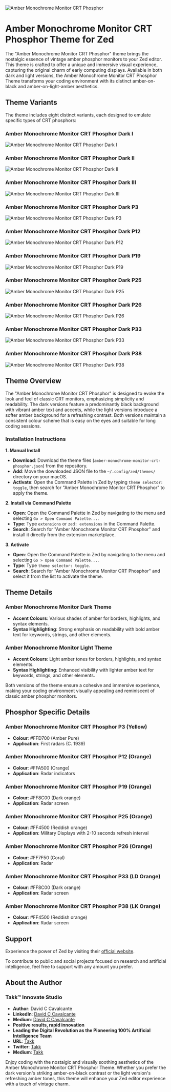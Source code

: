 ![Amber Monochrome Monitor CRT Phosphor](./assets/icon.jpg)

# Amber Monochrome Monitor CRT Phosphor Theme for Zed

The "Amber Monochrome Monitor CRT Phosphor" theme brings the nostalgic essence of vintage amber phosphor monitors to your Zed editor. This theme is crafted to offer a unique and immersive visual experience, capturing the original charm of early computing displays. Available in both dark and light versions, the Amber Monochrome Monitor CRT Phosphor Theme transforms your coding environment with its distinct amber-on-black and amber-on-light-amber aesthetics.

## Theme Variants

The theme includes eight distinct variants, each designed to emulate specific types of CRT phosphors:

### Amber Monochrome Monitor CRT Phosphor Dark I

![Amber Monochrome Monitor CRT Phosphor Dark I](./assets/screenshot-dark-i.png)

### Amber Monochrome Monitor CRT Phosphor Dark II

![Amber Monochrome Monitor CRT Phosphor Dark II](./assets/screenshot-dark-ii.png)

### Amber Monochrome Monitor CRT Phosphor Dark III

![Amber Monochrome Monitor CRT Phosphor Dark III](./assets/screenshot-dark-iii.png)

### Amber Monochrome Monitor CRT Phosphor Dark P3

![Amber Monochrome Monitor CRT Phosphor Dark P3](./assets/screenshot-dark-p3.png)

### Amber Monochrome Monitor CRT Phosphor Dark P12

![Amber Monochrome Monitor CRT Phosphor Dark P12](./assets/screenshot-dark-p12.png)

### Amber Monochrome Monitor CRT Phosphor Dark P19

![Amber Monochrome Monitor CRT Phosphor Dark P19](./assets/screenshot-dark-p19.png)

### Amber Monochrome Monitor CRT Phosphor Dark P25

![Amber Monochrome Monitor CRT Phosphor Dark P25](./assets/screenshot-dark-p25.png)

### Amber Monochrome Monitor CRT Phosphor Dark P26

![Amber Monochrome Monitor CRT Phosphor Dark P26](./assets/screenshot-dark-p26.png)

### Amber Monochrome Monitor CRT Phosphor Dark P33

![Amber Monochrome Monitor CRT Phosphor Dark P33](./assets/screenshot-dark-p33.png)

### Amber Monochrome Monitor CRT Phosphor Dark P38

![Amber Monochrome Monitor CRT Phosphor Dark P38](./assets/screenshot-dark-p38.png)

## Theme Overview

The "Amber Monochrome Monitor CRT Phosphor" is designed to evoke the look and feel of classic CRT monitors, emphasizing simplicity and readability. The dark versions feature a predominantly black background with vibrant amber text and accents, while the light versions introduce a softer amber background for a refreshing contrast. Both versions maintain a consistent colour scheme that is easy on the eyes and suitable for long coding sessions.

### Installation Instructions

**1. Manual Install**

-   **Download**: Download the theme files (`amber-monochrome-monitor-crt-phosphor.json`) from the repository.
-   **Add**: Move the downloaded JSON file to the `~/.config/zed/themes/` directory on your macOS.
-   **Activate**: Open the Command Palette in Zed by typing `theme selector: toggle`, then search for "Amber Monochrome Monitor CRT Phosphor" to apply the theme.

**2. Install via Command Palette**

-   **Open**: Open the Command Palette in Zed by navigating to the menu and selecting `Go > Open Command Palette...`.
-   **Type**: Type `extensions` or `zed: extensions` in the Command Palette.
-   **Search**: Search for "Amber Monochrome Monitor CRT Phosphor" and install it directly from the extension marketplace.

**3. Activate**

-   **Open**: Open the Command Palette in Zed by navigating to the menu and selecting `Go > Open Command Palette...`.
-   **Type**: Type `theme selector: toggle`.
-   **Search**: Search for "Amber Monochrome Monitor CRT Phosphor" and select it from the list to activate the theme.

## Theme Details

### Amber Monochrome Monitor Dark Theme

-   **Accent Colours**: Various shades of amber for borders, highlights, and syntax elements.
-   **Syntax Highlighting**: Strong emphasis on readability with bold amber text for keywords, strings, and other elements.

### Amber Monochrome Monitor Light Theme

-   **Accent Colours**: Light amber tones for borders, highlights, and syntax elements.
-   **Syntax Highlighting**: Enhanced visibility with lighter amber text for keywords, strings, and other elements.

Both versions of the theme ensure a cohesive and immersive experience, making your coding environment visually appealing and reminiscent of classic amber phosphor monitors.

## Phosphor Specific Details

### Amber Monochrome Monitor CRT Phosphor P3 (Yellow)

-   **Colour**: #FFD700 (Amber Pure)
-   **Application**: First radars (C. 1939)

### Amber Monochrome Monitor CRT Phosphor P12 (Orange)

-   **Colour**: #FFA500 (Orange)
-   **Application**: Radar indicators

### Amber Monochrome Monitor CRT Phosphor P19 (Orange)

-   **Colour**: #FF8C00 (Dark orange)
-   **Application**: Radar screen

### Amber Monochrome Monitor CRT Phosphor P25 (Orange)

-   **Colour**: #FF4500 (Reddish orange)
-   **Application**: Military Displays with 2-10 seconds refresh interval

### Amber Monochrome Monitor CRT Phosphor P26 (Orange)

-   **Colour**: #FF7F50 (Coral)
-   **Application**: Radar

### Amber Monochrome Monitor CRT Phosphor P33 (LD Orange)

-   **Colour**: #FF8C00 (Dark orange)
-   **Application**: Radar screen

### Amber Monochrome Monitor CRT Phosphor P38 (LK Orange)

-   **Colour**: #FF4500 (Reddish orange)
-   **Application**: Radar screen

## Support

Experience the power of Zed by visiting their [official website](https://zed.dev/).

To contribute to public and social projects focused on research and artificial intelligence, feel free to support with any amount you prefer.

## About the Author

### Takk™ Innovate Studio

-   **Author**: David C Cavalcante
-   **LinkedIn**: [David C Cavalcante](https://www.linkedin.com/in/hellodav/)
-   **Medium**: [David C Cavalcante](https://medium.com/@davcavalcante/)
-   **Positive results, rapid innovation**
-   **Leading the Digital Revolution as the Pioneering 100% Artificial Intelligence Team**
-   **URL**: [Takk](https://takk.ag/)
-   **Twitter**: [Takk](https://twitter.com/takk8is/)
-   **Medium**: [Takk](https://takk8is.medium.com/)

Enjoy coding with the nostalgic and visually soothing aesthetics of the Amber Monochrome Monitor CRT Phosphor Theme. Whether you prefer the dark version's striking amber-on-black contrast or the light version's refreshing amber tones, this theme will enhance your Zed editor experience with a touch of vintage charm.
